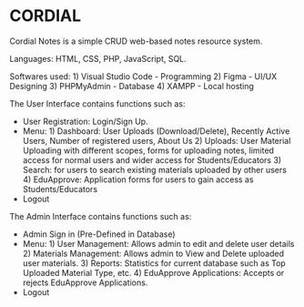 # CORDIAL

Cordial Notes is a simple CRUD web-based notes resource system. 

Languages: HTML, CSS, PHP, JavaScript, SQL.

Softwares used: 1) Visual Studio Code - Programming
                2) Figma - UI/UX Designing
                3) PHPMyAdmin - Database
                4) XAMPP - Local hosting

The User Interface contains functions such as:

- User Registration: Login/Sign Up.
- Menu: 1) Dashboard: User Uploads (Download/Delete), Recently Active Users, Number of registered users, About Us
        2) Uploads: User Material Uploading with different scopes, forms for uploading notes, 
                    limited access for normal users and wider access for Students/Educators
        3) Search: for users to search existing materials uploaded by other users
        4) EduApprove: Application forms for users to gain access as Students/Educators
- Logout

The Admin Interface contains functions such as:
- Admin Sign in (Pre-Defined in Database)
- Menu: 1) User Management: Allows admin to edit and delete user details
        2) Materials Management: Allows admin to View and Delete uploaded user materials.
        3) Reports: Statistics for current database such as Top Uploaded Material Type, etc.
        4) EduApprove Applications: Accepts or rejects EduApprove Applications.
- Logout

